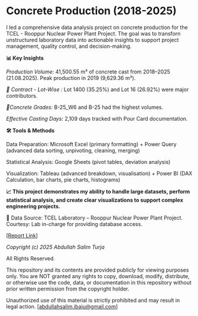 # Concrete Production (2018-2025)
I led a comprehensive data analysis project on concrete production for the TCEL - Rooppur Nuclear Power Plant Project. The goal was to transforn unstructured laboratory data into actionable insights to support project management, quality control, and decision-making. 


**📊 Key Insights**

_Production Volume:_ 41,500.55 m³ of concrete cast from 2018–2025 (21.08.2025). Peak production in 2019 (9,629.36 m³).

_📜 Contract - Lot-Wise :_ Lot 1400 (35.25%) and Lot 16 (26.92%) were major contributors.

_🔬Concrete Grades:_ B-25_W6 and B-25 had the highest volumes.

_Effective Casting Days:_ 2,109 days tracked with Pour Card documentation.

</p>

**🛠 Tools & Methods**

Data Preparation: Microsoft Excel (primary formatting) + Power Query (advanced data sorting, unpivoting, cleaning, merging)

Statistical Analysis: Google Sheets (pivot tables, deviation analysis)

Visualization: Tableau (advanced breakdown, visualisation) + Power BI (DAX Calculation, bar charts, pie charts, histograms)

</p>

**📈 This project demonstrates my ability to handle large datasets, perform statistical analysis, and create clear visualizations to support complex engineering projects.**

</p>

📂 Data Source: TCEL Laboratory – Rooppur Nuclear Power Plant Project.
Courtesy: Lab in-charge for providing database access.

[[Report Link](https://github.com/AbdullahSalimTurzo/Analysis-Report-on-Concrete-Production---Rooppur-Nuclear-Power-Plant-Project---TCEL-2018-2025-/blob/7db82c23537921031e78900e512f695fe6cd015e/Total%20Concrete%20Report%202018%20-%202025-TCEL-RNPP.pdf)]

_Copyright (c) 2025 Abdullah Salim Turja_

All Rights Reserved.

This repository and its contents are provided publicly for viewing purposes only.
You are NOT granted any rights to copy, download, modify, distribute, or otherwise use the code, data, or documentation in this repository without prior written permission from the copyright holder.

Unauthorized use of this material is strictly prohibited and may result in legal action.
[[abdullahsalim.ibaju@gmail.com]
](mailto:abdullahsalim.ibaju@gamil.com)

